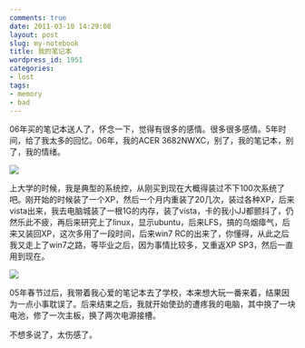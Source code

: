 ```yaml
---
comments: true
date: 2011-03-10 14:29:08
layout: post
slug: my-notebook
title: 我的笔记本
wordpress_id: 1951
categories:
- lost
tags:
- memory
- bad
---
```


06年买的笔记本送人了，怀念一下，觉得有很多的感情。很多很多感情。5年时间，给了我太多的回忆。06年，我的ACER 3682NWXC，别了，我的笔记本，别了，我的情绪。



![](http://dobila.info/wp-content/uploads/2011/03/notebook1-450x337.jpg)

上大学的时候，我是典型的系统控，从刚买到现在大概得装过不下100次系统了吧。刚开始的时候装了一个XP，然后一个月内重装了20几次，装过各种XP，后来vista出来，我去电脑城装了一根1G的内存，装了vista，卡的我小JJ都颤抖了，仍然乐此不疲，再后来研究上了linux，显示ubuntu，后来LFS，搞的乌烟瘴气，后来又装回XP，这次多用了一段时间，后来win7 RC的出来了，你懂得，从此之后我又走上了win7之路，等毕业之后，因为事情比较多，又重返XP SP3，然后一直用到现在。

![](http://dobila.info/wp-content/uploads/2011/03/notebook2-450x337.jpg)

05年春节过后，我带着我心爱的笔记本去了学校，本来想大玩一番来着，结果因为一点小事耽误了。后来结束之后，我就开始使劲的遭疼我的电脑，其中换了一块电池，修了一次主板，换了两次电源接槽。



不想多说了，太伤感了。
